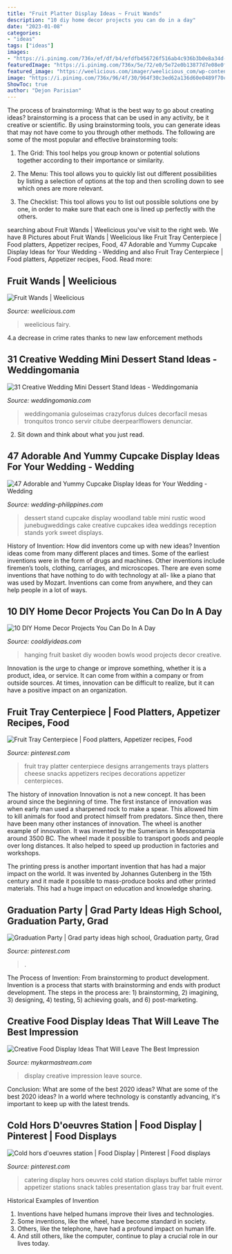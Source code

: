 ```yaml
---
title: "Fruit Platter Display Ideas ~ Fruit Wands"
description: "10 diy home decor projects you can do in a day"
date: "2023-01-08"
categories:
- "ideas"
tags: ["ideas"]
images:
- "https://i.pinimg.com/736x/ef/df/b4/efdfb456726f516ab4c936b3b0e8a34d--catering-food-catering-ideas.jpg"
featuredImage: "https://i.pinimg.com/736x/5e/72/e0/5e72e0b13877d7e08e0fc20df224fd85--fruit-trays-fruit-snacks.jpg"
featured_image: "https://weelicious.com/imager/weelicious_com/wp-content/uploads/2012/03/Fruit-Wands_4bc69d0481021c299b9329d2b470c61d.jpg"
image: "https://i.pinimg.com/736x/96/4f/30/964f30c3ed62a136d60e0489f70ce035.jpg"
ShowToc: true
author: "Dejon Parisian"
---
```



The process of brainstorming: What is the best way to go about creating ideas?
brainstorming is a process that can be used in any activity, be it creative or scientific. By using brainstorming tools, you can generate ideas that may not have come to you through other methods. The following are some of the most popular and effective brainstorming tools:
1. The Grid: This tool helps you group known or potential solutions together according to their importance or similarity.

2. The Menu: This tool allows you to quickly list out different possibilities by listing a selection of options at the top and then scrolling down to see which ones are more relevant.

3. The Checklist: This tool allows you to list out possible solutions one by one, in order to make sure that each one is lined up perfectly with the others.

	

		
searching about Fruit Wands | Weelicious you've visit to the right web. We have 8 Pictures about Fruit Wands | Weelicious like Fruit Tray Centerpiece | Food platters, Appetizer recipes, Food, 47 Adorable and Yummy Cupcake Display Ideas for Your Wedding - Wedding and also Fruit Tray Centerpiece | Food platters, Appetizer recipes, Food. Read more:
		
    
## Fruit Wands | Weelicious

<img loading=lazy src="https://weelicious.com/imager/weelicious_com/wp-content/uploads/2012/03/Fruit-Wands_4bc69d0481021c299b9329d2b470c61d.jpg" onerror="this.onerror=null;this.src='https://tse1.mm.bing.net/th?id=OIP.5CwfPEMPv1X_bMk9ahcYhwHaJ4&amp;pid=15.1';" alt="Fruit Wands | Weelicious">

_Source: weelicious.com_

>weelicious fairy. 

	

4.a decrease in crime rates thanks to new law enforcement methods

    
## 31 Creative Wedding Mini Dessert Stand Ideas - Weddingomania

<img loading=lazy src="https://i.weddingomania.com/31-Wedding-Mini-Dessert-Stand-Ideas6.jpg" onerror="this.onerror=null;this.src='https://tse1.mm.bing.net/th?id=OIP.orPQfNsp3kRRNdYRDbFxDQAAAA&amp;pid=15.1';" alt="31 Creative Wedding Mini Dessert Stand Ideas - Weddingomania">

_Source: weddingomania.com_

>weddingomania guloseimas crazyforus dulces decorfacil mesas tronquitos tronco servir citube deerpearlflowers denunciar. 

	

2. Sit down and think about what you just read.

    
## 47 Adorable And Yummy Cupcake Display Ideas For Your Wedding - Wedding

<img loading=lazy src="http://www.wedding-philippines.com/wp-content/uploads/2015/09/Wedding-Philippines-47-Adorable-and-Yummy-Cupcake-Display-Ideas-for-Your-Wedding-Bar-Buffet-Food-45.jpg" onerror="this.onerror=null;this.src='https://tse3.mm.bing.net/th?id=OIP.-T19oBpRGlbgJJBIMo7YQgHaLI&amp;pid=15.1';" alt="47 Adorable and Yummy Cupcake Display Ideas for Your Wedding - Wedding">

_Source: wedding-philippines.com_

>dessert stand cupcake display woodland table mini rustic wood junebugweddings cake creative cupcakes idea weddings reception stands york sweet displays. 

	

History of Invention: How did inventors come up with new ideas?
Invention ideas come from many different places and times. Some of the earliest inventions were in the form of drugs and machines. Other inventions include firemen’s tools, clothing, carriages, and microscopes. There are even some inventions that have nothing to do with technology at all- like a piano that was used by Mozart. Inventions can come from anywhere, and they can help people in a lot of ways.

    
## 10 DIY Home Decor Projects You Can Do In A Day

<img loading=lazy src="http://cooldiyideas.com/wp-content/uploads/2016/02/Hanging-Fruit-Basket.jpg" onerror="this.onerror=null;this.src='https://tse2.mm.bing.net/th?id=OIP.IKOZLSaasdHawFjPlHKKswHaJ3&amp;pid=15.1';" alt="10 DIY Home Decor Projects You Can Do In A Day">

_Source: cooldiyideas.com_

>hanging fruit basket diy wooden bowls wood projects decor creative. 

	

Innovation is the urge to change or improve something, whether it is a product, idea, or service. It can come from within a company or from outside sources. At times, innovation can be difficult to realize, but it can have a positive impact on an organization.

    
## Fruit Tray Centerpiece | Food Platters, Appetizer Recipes, Food

<img loading=lazy src="https://i.pinimg.com/736x/5e/72/e0/5e72e0b13877d7e08e0fc20df224fd85--fruit-trays-fruit-snacks.jpg" onerror="this.onerror=null;this.src='https://tse3.mm.bing.net/th?id=OIP._39HF3JwG_ONJNRs_54ErQHaJ7&amp;pid=15.1';" alt="Fruit Tray Centerpiece | Food platters, Appetizer recipes, Food">

_Source: pinterest.com_

>fruit tray platter centerpiece designs arrangements trays platters cheese snacks appetizers recipes decorations appetizer centerpieces. 

	

The history of innovation
Innovation is not a new concept. It has been around since the beginning of time. The first instance of innovation was when early man used a sharpened rock to make a spear. This allowed him to kill animals for food and protect himself from predators. Since then, there have been many other instances of innovation.
The wheel is another example of innovation. It was invented by the Sumerians in Mesopotamia around 3500 BC. The wheel made it possible to transport goods and people over long distances. It also helped to speed up production in factories and workshops.

The printing press is another important invention that has had a major impact on the world. It was invented by Johannes Gutenberg in the 15th century and it made it possible to mass-produce books and other printed materials. This had a huge impact on education and knowledge sharing.

    
## Graduation Party | Grad Party Ideas High School, Graduation Party, Grad

<img loading=lazy src="https://i.pinimg.com/736x/96/4f/30/964f30c3ed62a136d60e0489f70ce035.jpg" onerror="this.onerror=null;this.src='https://tse2.mm.bing.net/th?id=OIP.FI2xwsTs0f_5hVxoKryvVgHaJ3&amp;pid=15.1';" alt="Graduation Party | Grad party ideas high school, Graduation party, Grad">

_Source: pinterest.com_

>. 

	

The Process of Invention: From brainstorming to product development.
Invention is a process that starts with brainstorming and ends with product development. The steps in the process are: 1) brainstorming, 2) imagining, 3) designing, 4) testing, 5) achieving goals, and 6) post-marketing.

    
## Creative Food Display Ideas That Will Leave The Best Impression

<img loading=lazy src="https://mykarmastream.com/wp-content/uploads/2017/05/food-display-ideas-4.jpg" onerror="this.onerror=null;this.src='https://tse1.mm.bing.net/th?id=OIP.ZVHUMQTf7kRXljCYq48uvQHaLH&amp;pid=15.1';" alt="Creative Food Display Ideas That Will Leave The Best Impression">

_Source: mykarmastream.com_

>display creative impression leave source. 

	

Conclusion: What are some of the best 2020 ideas?
What are some of the best 2020 ideas? In a world where technology is constantly advancing, it's important to keep up with the latest trends.

    
## Cold Hors D&#039;oeuvres Station | Food Display | Pinterest | Food Displays

<img loading=lazy src="https://i.pinimg.com/736x/ef/df/b4/efdfb456726f516ab4c936b3b0e8a34d--catering-food-catering-ideas.jpg" onerror="this.onerror=null;this.src='https://tse2.mm.bing.net/th?id=OIP.S5HQfeXFfyooEooy1bhiyQHaLI&amp;pid=15.1';" alt="Cold hors d&#039;oeuvres station | Food Display | Pinterest | Food displays">

_Source: pinterest.com_

>catering display hors oeuvres cold station displays buffet table mirror appetizer stations snack tables presentation glass tray bar fruit event. 

	

Historical Examples of Invention
1. Inventions have helped humans improve their lives and technologies. 
2. Some inventions, like the wheel, have become standard in society. 
3. Others, like the telephone, have had a profound impact on human life. 
4. And still others, like the computer, continue to play a crucial role in our lives today.

